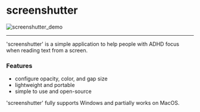 # screenshutter

![screenshutter_demo](images/screenshutter_demo.gif)

***

'screenshutter' is a simple application to help people with ADHD focus when reading text from a screen.

### Features
- configure opacity, color, and gap size
- lightweight and portable
- simple to use and open-source

'screenshutter' fully supports Windows and partially works on MacOS.